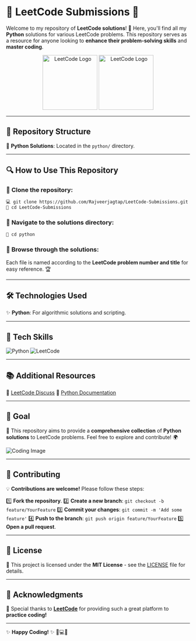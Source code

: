 # 🌟 **LeetCode Submissions** 🌟

Welcome to my repository of **LeetCode solutions**! 🚀 Here, you'll find all my **Python** solutions for various LeetCode problems. This repository serves as a resource for anyone looking to **enhance their problem-solving skills** and **master coding**.

<p align="center">
  <img src="https://upload.wikimedia.org/wikipedia/commons/a/ab/LeetCode_logo_white_no_text.svg" alt="LeetCode Logo" width="150"#gh-dark-mode-only>
  <img src="https://upload.wikimedia.org/wikipedia/commons/1/19/LeetCode_logo_black.png" alt="LeetCode Logo" width="150"#gh-light-mode-only>
</p>

---

## 📂 **Repository Structure**

🔹 **Python Solutions**: Located in the `python/` directory.

---

## 🔍 **How to Use This Repository**

### 📌 **Clone the repository**:
```bash
💻 git clone https://github.com/Rajveerjagtap/LeetCode-Submissions.git
📁 cd LeetCode-Submissions
```

### 📌 **Navigate to the solutions directory**:
```bash
📂 cd python
```

### 📌 **Browse through the solutions**:
Each file is named according to the **LeetCode problem number and title** for easy reference. 🏆

---

## 🛠️ **Technologies Used**

✨ **Python**: For algorithmic solutions and scripting.

---

## 🎨 **Tech Skills**

![Python](https://img.shields.io/badge/Python-3776AB?style=for-the-badge&logo=python&logoColor=white)
![LeetCode](https://img.shields.io/badge/LeetCode-FFA116?style=for-the-badge&logo=leetcode&logoColor=black)

---

## 📚 **Additional Resources**

📖 [LeetCode Discuss](https://leetcode.com/discuss/) 🔹 [Python Documentation](https://docs.python.org/3/)

---

## 🎯 **Goal**

📌 This repository aims to provide a **comprehensive collection** of **Python solutions** to LeetCode problems. Feel free to explore and contribute! 🌍

![Coding Image](https://miro.medium.com/max/1400/1*ZSVmWGcc1u0t0H6WX99zbg.gif)

---

## 🤝 **Contributing**

💡 **Contributions are welcome!** Please follow these steps:

1️⃣ **Fork the repository**.
2️⃣ **Create a new branch**: `git checkout -b feature/YourFeature`
3️⃣ **Commit your changes**: `git commit -m 'Add some feature'`
4️⃣ **Push to the branch**: `git push origin feature/YourFeature`
5️⃣ **Open a pull request**.

---

## 📄 **License**

📝 This project is licensed under the **MIT License** - see the [LICENSE](LICENSE) file for details.

---

## 🌟 **Acknowledgments**

🎉 Special thanks to **[LeetCode](https://leetcode.com/)** for providing such a great platform to **practice coding!**

---

✨ **Happy Coding!** ✨ 🎯💻🔥

